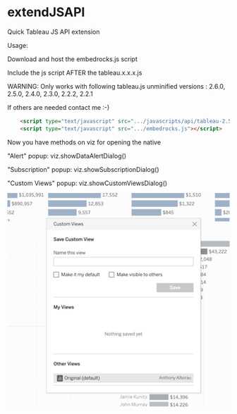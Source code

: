 # extendJSAPI
Quick Tableau JS API extension

Usage:

Download and host the embedrocks.js script

Include the js script AFTER the tableau.x.x.x.js

WARNING: Only works with following tableau.js unminified versions : 2.6.0, 2.5.0, 2.4.0, 2.3.0, 2.2.2, 2.2.1

If others are needed contact me :-)

```html
    <script type="text/javascript" src=".../javascripts/api/tableau-2.5.0.min.js"></script>
    <script type="text/javascript" src=".../embedrocks.js"></script>
```


Now you have methods on viz for opening the native 

"Alert" popup:
viz.showDataAlertDialog()

"Subscription" popup:
viz.showSubscriptionDialog()

"Custom Views" popup:
viz.showCustomViewsDialog()

![ScreenShot](https://raw.githubusercontent.com/aalteirac/extendJSAPI/master/pic.png)
